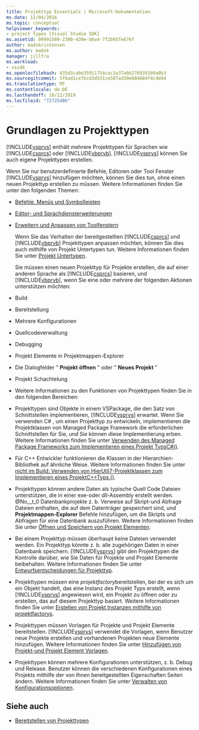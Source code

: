 ```yaml
---
title: Projekttyp Essentials | Microsoft-Dokumentation
ms.date: 11/04/2016
ms.topic: conceptual
helpviewer_keywords:
- project types [Visual Studio SDK]
ms.assetid: 09991589-2300-430e-b6a4-7f2b95fe676f
author: madskristensen
ms.author: madsk
manager: jillfra
ms.workload:
- vssdk
ms.openlocfilehash: 435d3ca0e35911754cac1e37abb276939109a0b3
ms.sourcegitcommit: 5f6ad1cefbcd3d531ce587ad30e684684f4c4d44
ms.translationtype: MT
ms.contentlocale: de-DE
ms.lasthandoff: 10/22/2019
ms.locfileid: "72725406"
---
```

# <a name="project-type-essentials"></a>Grundlagen zu Projekttypen
[!INCLUDE[vsprvs](../../code-quality/includes/vsprvs_md.md)] enthält mehrere Projekttypen für Sprachen wie [!INCLUDE[csprcs](../../data-tools/includes/csprcs_md.md)] oder [!INCLUDE[vbprvb](../../code-quality/includes/vbprvb_md.md)]. [!INCLUDE[vsprvs](../../code-quality/includes/vsprvs_md.md)] können Sie auch eigene Projekttypen erstellen.

 Wenn Sie nur benutzerdefinierte Befehle, Editoren oder Tool Fenster [!INCLUDE[vsprvs](../../code-quality/includes/vsprvs_md.md)] hinzufügen möchten, können Sie dies tun, ohne einen neuen Projekttyp erstellen zu müssen. Weitere Informationen finden Sie unter den folgenden Themen:

- [Befehle, Menüs und Symbolleisten](../../extensibility/internals/commands-menus-and-toolbars.md)

- [Editor- und Sprachdiensterweiterungen](../../extensibility/editor-and-language-service-extensions.md)

- [Erweitern und Anpassen von Toolfenstern](../../extensibility/extending-and-customizing-tool-windows.md)

  Wenn Sie das Verhalten der bereitgestellten [!INCLUDE[csprcs](../../data-tools/includes/csprcs_md.md)] und [!INCLUDE[vbprvb](../../code-quality/includes/vbprvb_md.md)] Projekttypen anpassen möchten, können Sie dies auch mithilfe von Projekt Untertypen tun. Weitere Informationen finden Sie unter [Projekt Untertypen](../../extensibility/internals/project-subtypes.md).

  Sie müssen einen neuen Projekttyp für Projekte erstellen, die auf einer anderen Sprache als [!INCLUDE[csprcs](../../data-tools/includes/csprcs_md.md)] basieren, und [!INCLUDE[vbprvb](../../code-quality/includes/vbprvb_md.md)], wenn Sie eine oder mehrere der folgenden Aktionen unterstützen möchten:

- Build

- Bereitstellung

- Mehrere Konfigurationen

- Quellcodeverwaltung

- Debugging

- Projekt Elemente in Projektmappen-Explorer

- Die Dialogfelder " **Projekt öffnen** " oder " **Neues Projekt** "

- Projekt Schachtelung

- Weitere Informationen zu den Funktionen von Projekttypen finden Sie in den folgenden Bereichen:

- Projekttypen sind Objekte in einem VSPackage, die den Satz von Schnittstellen implementieren, [!INCLUDE[vsprvs](../../code-quality/includes/vsprvs_md.md)] erwartet. Wenn Sie verwenden C# , um einen Projekttyp zu entwickeln, implementieren die Projektklassen von Managed Package Framework die erforderlichen Schnittstellen für Sie, und Sie können diese Implementierung erben. Weitere Informationen finden Sie unter [Verwenden des Managed Package Frameworks zum Implementieren eines Projekt TypsC#()](../../extensibility/internals/using-the-managed-package-framework-to-implement-a-project-type-csharp.md).

- Für C++ Entwickler funktionieren die Klassen in der Hierarchien-Bibliothek auf ähnliche Weise. Weitere Informationen finden Sie unter [nicht im Build: Verwenden von HierUtil7-Projektklassen zum Implementieren eines ProjektC++Typs ()](https://msdn.microsoft.com/library/a5c16a09-94a2-46ef-87b5-35b815e2f346).

- Projekttypen können andere Daten als typische Quell Code Dateien unterstützen, die in einer exe-oder dll-Assembly erstellt werden. @No__t_0 Datenbankprojekte z. b. Verweise auf Skript-und Abfrage Dateien enthalten, die auf dem Datenträger gespeichert sind, und **Projektmappen-Explorer** Befehle hinzufügen, um die Skripts und Abfragen für eine Datenbank auszuführen. Weitere Informationen finden Sie unter [Öffnen und Speichern von Projekt Elementen](../../extensibility/internals/opening-and-saving-project-items.md).

- Bei einem Projekttyp müssen überhaupt keine Dateien verwendet werden. Ein Projekttyp könnte z. b. alle zugehörigen Daten in einer Datenbank speichern. [!INCLUDE[vsprvs](../../code-quality/includes/vsprvs_md.md)] gibt den Projekttypen die Kontrolle darüber, wie Sie Daten für Projekte und Projekt Elemente beibehalten. Weitere Informationen finden Sie unter [Entwurfsentscheidungen für Projekttyp](../../extensibility/internals/project-type-design-decisions.md).

- Projekttypen müssen eine *projektfactory*bereitstellen, bei der es sich um ein Objekt handelt, das eine Instanz des Projekt Typs erstellt, wenn [!INCLUDE[vsprvs](../../code-quality/includes/vsprvs_md.md)] angewiesen wird, ein Projekt zu öffnen oder zu erstellen, das auf diesem Projekttyp basiert. Weitere Informationen finden Sie unter [Erstellen von Projekt Instanzen mithilfe von projektfactorys](../../extensibility/internals/creating-project-instances-by-using-project-factories.md).

- Projekttypen müssen Vorlagen für Projekte und Projekt Elemente bereitstellen. [!INCLUDE[vsprvs](../../code-quality/includes/vsprvs_md.md)] verwendet die Vorlagen, wenn Benutzer neue Projekte erstellen und vorhandenen Projekten neue Elemente hinzufügen. Weitere Informationen finden Sie unter [Hinzufügen von Projekt-und Projekt Element Vorlagen](../../extensibility/internals/adding-project-and-project-item-templates.md).

- Projekttypen können mehrere Konfigurationen unterstützen, z. b. Debug und Release. Benutzer können die verschiedenen Konfigurationen eines Projekts mithilfe der von Ihnen bereitgestellten Eigenschaften Seiten ändern. Weitere Informationen finden Sie unter [Verwalten von Konfigurationsoptionen](../../extensibility/internals/managing-configuration-options.md).

## <a name="see-also"></a>Siehe auch
- [Bereitstellen von Projekttypen](../../extensibility/internals/deploying-project-types.md)